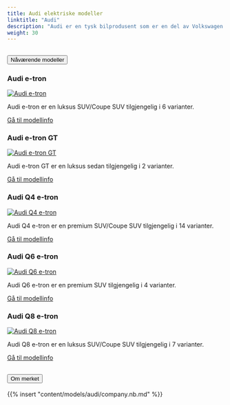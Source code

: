 ```yaml
---
title: Audi elektriske modeller
linktitle: "Audi"
description: "Audi er en tysk bilprodusent som er en del av Volkswagen Group. Den er kjent for sine førsteklasses og sporty kjøretøyer, samt slagordet 'Vorsprung durch Technik', som betyr 'Progress through Technology'."
weight: 30
---
```

<!-- markdownlint-disable MD033 -->
<!-- markdownlint-disable MD010 -->


<div class="accordion" id="accordionPanelsStayOpenExample">
    <div class="accordion-item">
        <h2 class="accordion-header">
            <button class="accordion-button" type="button" data-bs-toggle="collapse" data-bs-target="#panelsStayOpen-collapseOne" aria-expanded="true" aria-controls="panelsStayOpen-collapseOne">
                        Nåværende modeller
            </button>
        </h2>
        <div id="panelsStayOpen-collapseOne" class="accordion-collapse collapse show">
            <div class="accordion-body">
    <div class="container p-3 mb-4 bg-body-tertiary rounded border">
        <h3>Audi e-tron</h3>
        <div class="row">
            <div class="col col-12 col-md-6">
                <a href="e-tron">
                    <img src="https://media.evkx.net/multimedia/models/audi/e-tron/e-tron_s/main_1_st.jpg" class="img-fluid" alt="Audi e-tron" >
                </a>
            </div>
            <div class="col col-12 col-md-6"><p>
Audi e-tron er en luksus SUV/Coupe SUV tilgjengelig i 6 varianter.
</p>
	<a href="e-tron/" class="btn btn-outline-primary" role="button">Gå til modellinfo</a>
		</div>
	</div>
</div>
    <div class="container p-3 mb-4 bg-body-tertiary rounded border">
        <h3>Audi e-tron GT</h3>
        <div class="row">
            <div class="col col-12 col-md-6">
                <a href="e-tron_gt">
                    <img src="https://media.evkx.net/multimedia/models/audi/e-tron_gt/e-tron_gt/main_1_st.jpg" class="img-fluid" alt="Audi e-tron GT" >
                </a>
            </div>
            <div class="col col-12 col-md-6"><p>
Audi e-tron GT er en luksus sedan tilgjengelig i 2 varianter.
</p>
	<a href="e-tron_gt/" class="btn btn-outline-primary" role="button">Gå til modellinfo</a>
		</div>
	</div>
</div>
    <div class="container p-3 mb-4 bg-body-tertiary rounded border">
        <h3>Audi Q4 e-tron</h3>
        <div class="row">
            <div class="col col-12 col-md-6">
                <a href="q4_e-tron">
                    <img src="https://media.evkx.net/multimedia/models/audi/q4_e-tron/q4_sportback_50_e-tron_quattro/main_1_st.jpg" class="img-fluid" alt="Audi Q4 e-tron" >
                </a>
            </div>
            <div class="col col-12 col-md-6"><p>
Audi Q4 e-tron er en premium SUV/Coupe SUV tilgjengelig i 14 varianter.
</p>
	<a href="q4_e-tron/" class="btn btn-outline-primary" role="button">Gå til modellinfo</a>
		</div>
	</div>
</div>
    <div class="container p-3 mb-4 bg-body-tertiary rounded border">
        <h3>Audi Q6 e-tron</h3>
        <div class="row">
            <div class="col col-12 col-md-6">
                <a href="q6_e-tron">
                    <img src="https://media.evkx.net/multimedia/models/audi/q6_e-tron/q6_e-tron_quattro/main_1_st.jpg" class="img-fluid" alt="Audi Q6 e-tron" >
                </a>
            </div>
            <div class="col col-12 col-md-6"><p>
Audi Q6 e-tron er en premium SUV tilgjengelig i 4 varianter.
</p>
	<a href="q6_e-tron/" class="btn btn-outline-primary" role="button">Gå til modellinfo</a>
		</div>
	</div>
</div>
    <div class="container p-3 mb-4 bg-body-tertiary rounded border">
        <h3>Audi Q8 e-tron</h3>
        <div class="row">
            <div class="col col-12 col-md-6">
                <a href="q8_e-tron">
                    <img src="https://media.evkx.net/multimedia/models/audi/q8_e-tron/sq8_e-tron/exterior_1_st.jpeg" class="img-fluid" alt="Audi Q8 e-tron" >
                </a>
            </div>
            <div class="col col-12 col-md-6"><p>
Audi Q8 e-tron er en luksus SUV/Coupe SUV tilgjengelig i 7 varianter.
</p>
	<a href="q8_e-tron/" class="btn btn-outline-primary" role="button">Gå til modellinfo</a>
		</div>
	</div>
</div>
        </div>
    </div>
</div><div class="accordion-item">
    <h2 class="accordion-header">
        <button class="accordion-button" type="button" data-bs-toggle="collapse" data-bs-target="#module-company" aria-expanded="true" aria-controls="module-company">
            Om merket
        </button>
    </h2>
    <div id="module-company" class="accordion-collapse collapse">
        <div class="accordion-body">
{{% insert "content/models/audi/company.nb.md" %}}
</div>
</div>
</div>
</div>
